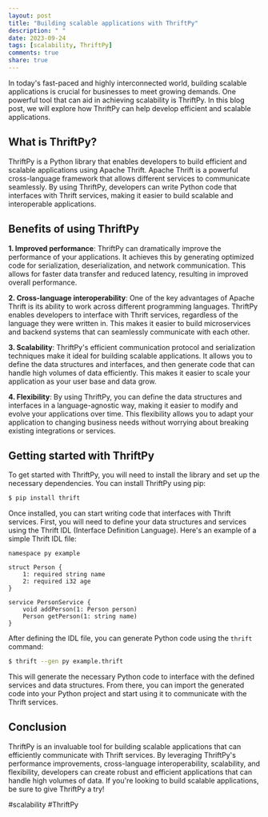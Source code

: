 ```yaml
---
layout: post
title: "Building scalable applications with ThriftPy"
description: " "
date: 2023-09-24
tags: [scalability, ThriftPy]
comments: true
share: true
---
```


In today's fast-paced and highly interconnected world, building scalable applications is crucial for businesses to meet growing demands. One powerful tool that can aid in achieving scalability is ThriftPy. In this blog post, we will explore how ThriftPy can help develop efficient and scalable applications.

## What is ThriftPy?

ThriftPy is a Python library that enables developers to build efficient and scalable applications using Apache Thrift. Apache Thrift is a powerful cross-language framework that allows different services to communicate seamlessly. By using ThriftPy, developers can write Python code that interfaces with Thrift services, making it easier to build scalable and interoperable applications.

## Benefits of using ThriftPy

**1. Improved performance**: ThriftPy can dramatically improve the performance of your applications. It achieves this by generating optimized code for serialization, deserialization, and network communication. This allows for faster data transfer and reduced latency, resulting in improved overall performance.

**2. Cross-language interoperability**: One of the key advantages of Apache Thrift is its ability to work across different programming languages. ThriftPy enables developers to interface with Thrift services, regardless of the language they were written in. This makes it easier to build microservices and backend systems that can seamlessly communicate with each other.

**3. Scalability**: ThriftPy's efficient communication protocol and serialization techniques make it ideal for building scalable applications. It allows you to define the data structures and interfaces, and then generate code that can handle high volumes of data efficiently. This makes it easier to scale your application as your user base and data grow.

**4. Flexibility**: By using ThriftPy, you can define the data structures and interfaces in a language-agnostic way, making it easier to modify and evolve your applications over time. This flexibility allows you to adapt your application to changing business needs without worrying about breaking existing integrations or services.

## Getting started with ThriftPy

To get started with ThriftPy, you will need to install the library and set up the necessary dependencies. You can install ThriftPy using pip:

```bash
$ pip install thrift
```

Once installed, you can start writing code that interfaces with Thrift services. First, you will need to define your data structures and services using the Thrift IDL (Interface Definition Language). Here's an example of a simple Thrift IDL file:

```thrift
namespace py example

struct Person {
    1: required string name
    2: required i32 age
}

service PersonService {
    void addPerson(1: Person person)
    Person getPerson(1: string name)
}
```

After defining the IDL file, you can generate Python code using the `thrift` command:

```bash
$ thrift --gen py example.thrift
```

This will generate the necessary Python code to interface with the defined services and data structures. From there, you can import the generated code into your Python project and start using it to communicate with the Thrift services.

## Conclusion

ThriftPy is an invaluable tool for building scalable applications that can efficiently communicate with Thrift services. By leveraging ThriftPy's performance improvements, cross-language interoperability, scalability, and flexibility, developers can create robust and efficient applications that can handle high volumes of data. If you're looking to build scalable applications, be sure to give ThriftPy a try!

#scalability #ThriftPy